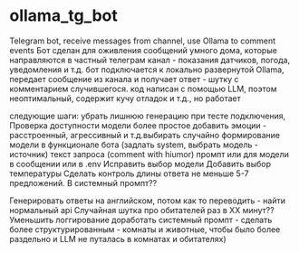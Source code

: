 # ollama_tg_bot
Telegram bot, receive messages from channel, use Ollama to comment events
Бот сделан для оживления сообщений умного дома, которые направляются в частный телеграм канал - показания датчиков, погода, уведомления и т.д.
бот подключается к локально развернутой Ollama,  передает сообщение из канала и получает ответ - шутку с комментарием случившегося.
код написан с помощью LLM, поэтом неоптимальный, содержит кучу отладок и т.д., но работает


следующие шаги:
убрать лишнюю генерацию при тесте подключения, Проверка доступности модели более простое
добавить эмоции - расстроенный, агрессивный и т.д.выбирать случайно
формирование модели в функционале бота (задлать system, выбрать модель - источник)
текст запроса (comment with hiumor) промпт или для модели в сообщении или в .env
Исправить выбор модели
Добавить выбор температуры
Сделать контроль длины ответа не меньше 5-7 предложений. В системный промпт??

Генерировать ответы на английском, потом как то переводить - найти нормальный api
Случайная шутка про обитателей раз в ХХ минут??
Уменьшить логгирование
доработать системный промпт - сделать более структурированным - комнаты и животные, чтобы было более раздельно и LLM не путалась в комнатах и обитателях)
